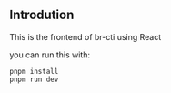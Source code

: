 ## Introdution
This is the frontend of br-cti using React

you can run this with:
```shell
pnpm install
pnpm run dev
```